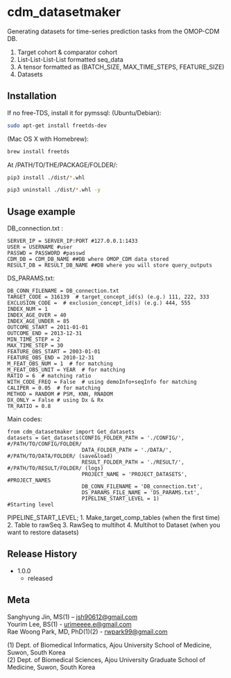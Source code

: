 # cdm_datasetmaker

Generating datasets for time-series prediction tasks from the OMOP-CDM DB.
1. Target cohort & comparator cohort
2. List-List-List-List formatted seq_data
3. A tensor formatted as (BATCH_SIZE, MAX_TIME_STEPS, FEATURE_SIZE)
4. Datasets


## Installation

If no free-TDS, install it for pymssql:
(Ubuntu/Debian):
```sh
sudo apt-get install freetds-dev
```
(Mac OS X with Homebrew):
```sh
brew install freetds
```

At /PATH/TO/THE/PACKAGE/FOLDER/:

```sh
pip3 install ./dist/*.whl
```
```sh
pip3 uninstall ./dist/*.whl -y
```

## Usage example

DB_connection.txt :
```
SERVER_IP = SERVER_IP:PORT #127.0.0.1:1433
USER = USERNAME #user
PASSWD = PASSWORD #passwd
CDM_DB = CDM_DB_NAME ##DB where OMOP_CDM data stored
RESULT_DB = RESULT_DB_NAME ##DB where you will store query_outputs
```

DS_PARAMS.txt:
```
DB_CONN_FILENAME = DB_connection.txt
TARGET_CODE = 316139  # target_concept_id(s) (e.g.) 111, 222, 333
EXCLUSION_CODE =  # exclusion_concept_id(s) (e.g.) 444, 555
INDEX_NUM = 1 
INDEX_AGE_OVER = 40
INDEX_AGE_UNDER = 85
OUTCOME_START = 2011-01-01
OUTCOME_END = 2013-12-31
MIN_TIME_STEP = 2
MAX_TIME_STEP = 30
FEATURE_OBS_START = 2003-01-01
FEATURE_OBS_END = 2010-12-31
M_FEAT_OBS_NUM = 1  # for matching
M_FEAT_OBS_UNIT = YEAR  # for matching
RATIO = 6  # matching ratio
WITH_CODE_FREQ = False  # using demoInfo+seqInfo for matching
CALIPER = 0.05  # for matching
METHOD = RANDOM # PSM, KNN, RNADOM
DX_ONLY = False # using Dx & Rx
TR_RATIO = 0.8
```

Main codes:
```
from cdm_datasetmaker import Get_datasets
datasets = Get_datasets(CONFIG_FOLDER_PATH = './CONFIG/',       #/PATH/TO/CONFIG/FOLDER/
                        DATA_FOLDER_PATH = './DATA/',           #/PATH/TO/DATA/FOLDER/ (save&load)
                        RESULT_FOLDER_PATH = './RESULT/',       #/PATH/TO/RESULT/FOLDER/ (logs)
                        PROJECT_NAME = 'PROJECT_DATASETS',      #PROJECT_NAMES
                        DB_CONN_FILENAME = 'DB_connection.txt',
                        DS_PARAMS_FILE_NAME = 'DS_PARAMS.txt', 
                        PIPELINE_START_LEVEL = 1)               #Starting level
```
PIPELINE_START_LEVEL; 
    1. Make_target_comp_tables  (when the first time)
    2. Table to rawSeq
    3. RawSeq to multihot
    4. Multihot to Dataset      (when you want to restore datasets)


## Release History

* 1.0.0
    * released

## Meta

Sanghyung Jin, MS(1) – jsh90612@gmail.com  
Yourim Lee, BS(1) - urimeeee.e@gmail.com  
Rae Woong Park, MD, PhD(1)(2) - rwpark99@gmail.com  

(1) Dept. of Biomedical Informatics, Ajou University School of Medicine, Suwon, South Korea  
(2) Dept. of Biomedical Sciences, Ajou University Graduate School of Medicine, Suwon, South Korea  

